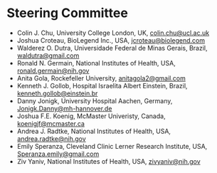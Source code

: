 # Steering Committee

* Colin J. Chu, University College London, UK, colin.chu@ucl.ac.uk
* Joshua Croteau, BioLegend Inc., USA, jcroteau@biolegend.com	
* Walderez O. Dutra, Universidade Federal de Minas Gerais, Brazil, waldutra@gmail.com
* Ronald N. Germain, National Institutes of Health, USA, ronald.germain@nih.gov
* Anita	Gola, Rockefeller University, anitagola2@gmail.com
* Kenneth J. Gollob, Hospital Israelita Albert Einstein, Brazil, kenneth.gollob@einstein.br
* Danny	Jonigk, University Hospital Aachen, Germany, Jonigk.Danny@mh-hannover.de
* Joshua F.E. Koenig, McMaster Univeristy, Canada, koenigjf@mcmaster.ca
* Andrea J. Radtke, National Institutes of Health, USA,	andrea.radtke@nih.gov
* Emily	Speranza, Cleveland Clinic Lerner Research Institute, USA, Speranza.emily@gmail.com
* Ziv Yaniv, National Institutes of Health, USA, zivyaniv@nih.gov
